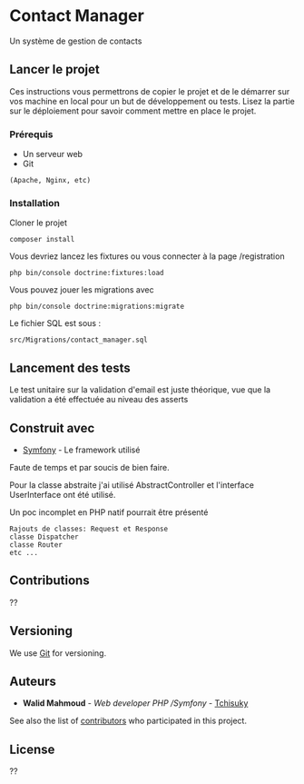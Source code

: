 # Contact Manager

Un système de gestion de contacts

## Lancer le projet


Ces instructions vous permettrons de copier le projet et de le démarrer sur vos machine en local pour un but de développement ou tests. Lisez la partie sur le déploiement pour savoir comment mettre en place le projet.

### Prérequis

- Un serveur web
- Git

```
(Apache, Nginx, etc)
```

### Installation

Cloner le projet

```
composer install
```

Vous devriez lancez les fixtures ou vous connecter à la page /registration

```
php bin/console doctrine:fixtures:load
```

Vous pouvez jouer les migrations avec 
```
php bin/console doctrine:migrations:migrate
```

Le fichier SQL est sous :

```
src/Migrations/contact_manager.sql
```

## Lancement des tests

Le test unitaire sur la validation d'email est juste théorique, vue que la validation a été effectuée au niveau des asserts

## Construit avec

* [Symfony](https://symfony.com/) - Le framework utilisé

Faute de temps et par soucis de bien faire. 

Pour la classe abstraite j'ai utilisé AbstractController et l'interface UserInterface ont été utilisé. 

Un poc incomplet en PHP natif pourrait être présenté

```
Rajouts de classes: Request et Response
classe Dispatcher 
classe Router
etc ... 
```

## Contributions

??

## Versioning

We use [Git](https://git-scm.com//) for versioning. 

## Auteurs

* **Walid Mahmoud** - *Web developer PHP /Symfony* - [Tchisuky](https://github.com/MonPetitAnge)

See also the list of [contributors](https://github.com/your/project/contributors) who participated in this project.

## License

??